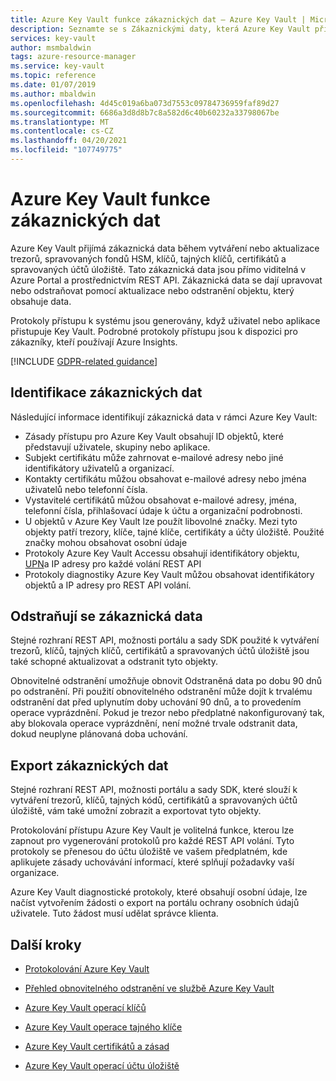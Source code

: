 ```yaml
---
title: Azure Key Vault funkce zákaznických dat – Azure Key Vault | Microsoft Docs
description: Seznamte se s Zákaznickými daty, která Azure Key Vault přijímá během vytváření nebo aktualizace trezorů, klíčů, tajných klíčů, certifikátů a spravovaných účtů úložiště.
services: key-vault
author: msmbaldwin
tags: azure-resource-manager
ms.service: key-vault
ms.topic: reference
ms.date: 01/07/2019
ms.author: mbaldwin
ms.openlocfilehash: 4d45c019a6ba073d7553c09784736959faf89d27
ms.sourcegitcommit: 6686a3d8d8b7c8a582d6c40b60232a33798067be
ms.translationtype: MT
ms.contentlocale: cs-CZ
ms.lasthandoff: 04/20/2021
ms.locfileid: "107749775"
---
```

# <a name="azure-key-vault-customer-data-features"></a>Azure Key Vault funkce zákaznických dat

Azure Key Vault přijímá zákaznická data během vytváření nebo aktualizace trezorů, spravovaných fondů HSM, klíčů, tajných klíčů, certifikátů a spravovaných účtů úložiště. Tato zákaznická data jsou přímo viditelná v Azure Portal a prostřednictvím REST API. Zákaznická data se dají upravovat nebo odstraňovat pomocí aktualizace nebo odstranění objektu, který obsahuje data.

Protokoly přístupu k systému jsou generovány, když uživatel nebo aplikace přistupuje Key Vault. Podrobné protokoly přístupu jsou k dispozici pro zákazníky, kteří používají Azure Insights.

[!INCLUDE [GDPR-related guidance](../../../includes/gdpr-intro-sentence.md)]

## <a name="identifying-customer-data"></a>Identifikace zákaznických dat

Následující informace identifikují zákaznická data v rámci Azure Key Vault:

- Zásady přístupu pro Azure Key Vault obsahují ID objektů, které představují uživatele, skupiny nebo aplikace.
- Subjekt certifikátu může zahrnovat e-mailové adresy nebo jiné identifikátory uživatelů a organizací.
- Kontakty certifikátu můžou obsahovat e-mailové adresy nebo jména uživatelů nebo telefonní čísla.
- Vystavitelé certifikátů můžou obsahovat e-mailové adresy, jména, telefonní čísla, přihlašovací údaje k účtu a organizační podrobnosti.
- U objektů v Azure Key Vault lze použít libovolné značky. Mezi tyto objekty patří trezory, klíče, tajné klíče, certifikáty a účty úložiště. Použité značky mohou obsahovat osobní údaje
- Protokoly Azure Key Vault Accessu obsahují identifikátory objektu, [UPN](../../active-directory/hybrid/plan-connect-userprincipalname.md)a IP adresy pro každé volání REST API
- Protokoly diagnostiky Azure Key Vault můžou obsahovat identifikátory objektů a IP adresy pro REST API volání.

## <a name="deleting-customer-data"></a>Odstraňují se zákaznická data

Stejné rozhraní REST API, možnosti portálu a sady SDK použité k vytváření trezorů, klíčů, tajných klíčů, certifikátů a spravovaných účtů úložiště jsou také schopné aktualizovat a odstranit tyto objekty.

Obnovitelné odstranění umožňuje obnovit Odstraněná data po dobu 90 dnů po odstranění. Při použití obnovitelného odstranění může dojít k trvalému odstranění dat před uplynutím doby uchování 90 dnů, a to provedením operace vyprázdnění. Pokud je trezor nebo předplatné nakonfigurovaný tak, aby blokovala operace vyprázdnění, není možné trvale odstranit data, dokud neuplyne plánovaná doba uchování.

## <a name="exporting-customer-data"></a>Export zákaznických dat

Stejné rozhraní REST API, možnosti portálu a sady SDK, které slouží k vytváření trezorů, klíčů, tajných kódů, certifikátů a spravovaných účtů úložiště, vám také umožní zobrazit a exportovat tyto objekty.

Protokolování přístupu Azure Key Vault je volitelná funkce, kterou lze zapnout pro vygenerování protokolů pro každé REST API volání. Tyto protokoly se přenesou do účtu úložiště ve vašem předplatném, kde aplikujete zásady uchovávání informací, které splňují požadavky vaší organizace.

Azure Key Vault diagnostické protokoly, které obsahují osobní údaje, lze načíst vytvořením žádosti o export na portálu ochrany osobních údajů uživatele. Tuto žádost musí udělat správce klienta.

## <a name="next-steps"></a>Další kroky

- [Protokolování Azure Key Vault](logging.md)

- [Přehled obnovitelného odstranění ve službě Azure Key Vault](./key-vault-recovery.md)

- [Azure Key Vault operací klíčů](/rest/api/keyvault/key-operations)

- [Azure Key Vault operace tajného klíče](/rest/api/keyvault/secret-operations)

- [Azure Key Vault certifikátů a zásad](/rest/api/keyvault/certificates-and-policies)

- [Azure Key Vault operací účtu úložiště](/rest/api/keyvault/storage-account-key-operations)